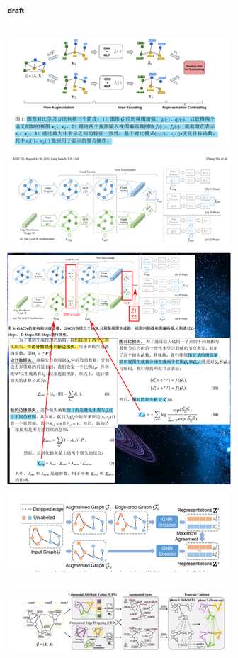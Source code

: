 ### draft

<br/>

![截图](325cf506acc73102d83a418d49b59b13.png)

![截图](4c55d91b12e08d42d4dedaa8bb38a559.png)

![截图](04fb132ef4af40328b00411a296ff4d1.png)

![截图](0f42e819438d8a4ab0c8a9d6b1f00d9b.png)

<br/>

![截图](41bbac054ec1a3fa8476eb1810fb3cc4.png)